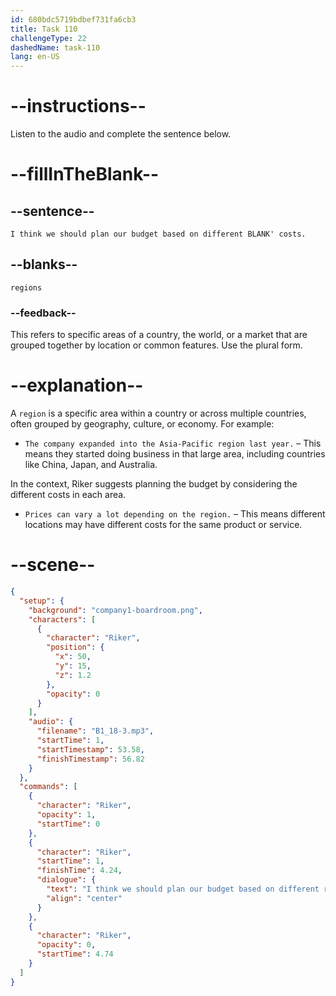 ```yaml
---
id: 680bdc5719bdbef731fa6cb3
title: Task 110
challengeType: 22
dashedName: task-110
lang: en-US
---
```


<!-- (Audio) Riker: I think we should plan our budget based on different regions' costs. -->

# --instructions--

Listen to the audio and complete the sentence below.

# --fillInTheBlank--

## --sentence--

`I think we should plan our budget based on different BLANK' costs.`

## --blanks--

`regions`

### --feedback--

This refers to specific areas of a country, the world, or a market that are grouped together by location or common features. Use the plural form.

# --explanation--

A `region` is a specific area within a country or across multiple countries, often grouped by geography, culture, or economy. For example:

- `The company expanded into the Asia-Pacific region last year.` – This means they started doing business in that large area, including countries like China, Japan, and Australia.

In the context, Riker suggests planning the budget by considering the different costs in each area.

- `Prices can vary a lot depending on the region.` – This means different locations may have different costs for the same product or service.

# --scene--

```json
{
  "setup": {
    "background": "company1-boardroom.png",
    "characters": [
      {
        "character": "Riker",
        "position": {
          "x": 50,
          "y": 15,
          "z": 1.2
        },
        "opacity": 0
      }
    ],
    "audio": {
      "filename": "B1_18-3.mp3",
      "startTime": 1,
      "startTimestamp": 53.58,
      "finishTimestamp": 56.82
    }
  },
  "commands": [
    {
      "character": "Riker",
      "opacity": 1,
      "startTime": 0
    },
    {
      "character": "Riker",
      "startTime": 1,
      "finishTime": 4.24,
      "dialogue": {
        "text": "I think we should plan our budget based on different regions' costs.",
        "align": "center"
      }
    },
    {
      "character": "Riker",
      "opacity": 0,
      "startTime": 4.74
    }
  ]
}
```
